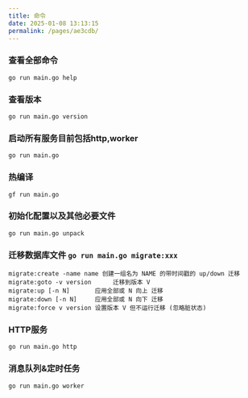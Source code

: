 ```yaml
---
title: 命令
date: 2025-01-08 13:13:15
permalink: /pages/ae3cdb/
---
```

### 查看全部命令

```
go run main.go help
```

### 查看版本

```
go run main.go version
```

### 启动所有服务目前包括http,worker

```
go run main.go
```

### 热编译

```
gf run main.go
```

### 初始化配置以及其他必要文件  
```
go run main.go unpack
```

### 迁移数据库文件  `go run main.go migrate:xxx`

```
migrate:create -name name 创建一组名为 NAME 的带时间戳的 up/down 迁移
migrate:goto -v version      迁移到版本 V
migrate:up [-n N]       应用全部或 N 向上 迁移
migrate:down [-n N]     应用全部或 N 向下 迁移
migrate:force v version 设置版本 V 但不运行迁移 (忽略脏状态)
```

### HTTP服务  

```
go run main.go http
```

### 消息队列&定时任务 

```
go run main.go worker
```

